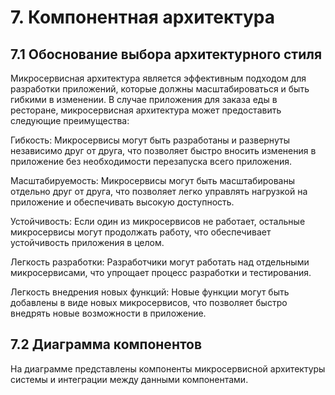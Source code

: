 # 7. Компонентная архитектура

## 7.1 Обоснование выбора архитектурного стиля
Микросервисная архитектура является эффективным подходом для разработки приложений, которые должны масштабироваться и быть гибкими в изменении. В случае приложения для  заказа еды в ресторане, микросервисная архитектура может предоставить следующие преимущества:

Гибкость: Микросервисы могут быть разработаны и развернуты независимо друг от друга, что позволяет быстро вносить изменения в приложение без необходимости перезапуска всего приложения.

Масштабируемость: Микросервисы могут быть масштабированы отдельно друг от друга, что позволяет легко управлять нагрузкой на приложение и обеспечивать высокую доступность.

Устойчивость: Если один из микросервисов не работает, остальные микросервисы могут продолжать работу, что обеспечивает устойчивость приложения в целом.

Легкость разработки: Разработчики могут работать над отдельными микросервисами, что упрощает процесс разработки и тестирования.

Легкость внедрения новых функций: Новые функции могут быть добавлены в виде новых микросервисов, что позволяет быстро внедрять новые возможности в приложение.

## 7.2 Диаграмма компонентов
На диаграмме представлены компоненты микросервисной архитектуры системы и интеграции между данными компонентами.